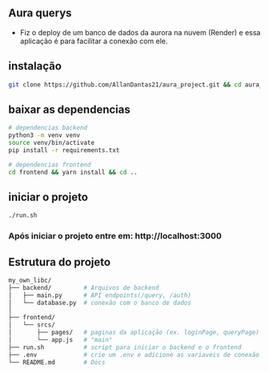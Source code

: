 ## Aura querys
 - Fiz o deploy de um banco de dados da aurora na nuvem (Render)
   e essa aplicação é para facilitar a conexão com ele.

## instalação
```bash
git clone https://github.com/AllanDantas21/aura_project.git && cd aura_project && chmod 777 ./run.sh
```
## baixar as dependencias
```sh
# dependencias backend
python3 -m venv venv
source venv/bin/activate
pip install -r requirements.txt

# dependencias frontend
cd frontend && yarn install && cd ..
```
## iniciar o projeto
```bash
./run.sh
```

### Após iniciar o projeto entre em: http://localhost:3000

## Estrutura do projeto

```bash
my_own_libc/
├── backend/         # Arquivos de backend 
│   ├── main.py      # API endpoints(/query, /auth)
│   └── database.py  # conexão com o banco de dados
│
├── frontend/             
│   └── srcs/
│       ├── pages/   # paginas da aplicação (ex. loginPage, queryPage)
│       └── app.js   # "main"
├── run.sh           # script para iniciar o backend e o frontend
├── .env             # crie um .env e adicione as variaveis de conexão com o BD
└── README.md        # Docs

```